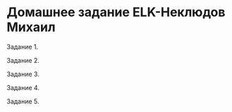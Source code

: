 # Домашнее задание ELK-Неклюдов Михаил


Задание 1.


Задание 2.


Задание 3. 



Задание 4.


Задание 5.
